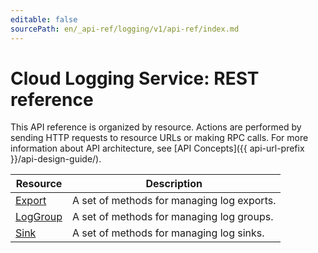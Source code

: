 ```yaml
---
editable: false
sourcePath: en/_api-ref/logging/v1/api-ref/index.md
---
```


# Cloud Logging Service: REST reference
This API reference is organized by resource. Actions are performed by sending HTTP requests to resource URLs or making RPC calls. For more information about API architecture, see [API Concepts]({{ api-url-prefix }}/api-design-guide/).

Resource | Description
--- | ---
[Export](Export/index.md) | A set of methods for managing log exports.
[LogGroup](LogGroup/index.md) | A set of methods for managing log groups.
[Sink](Sink/index.md) | A set of methods for managing log sinks.